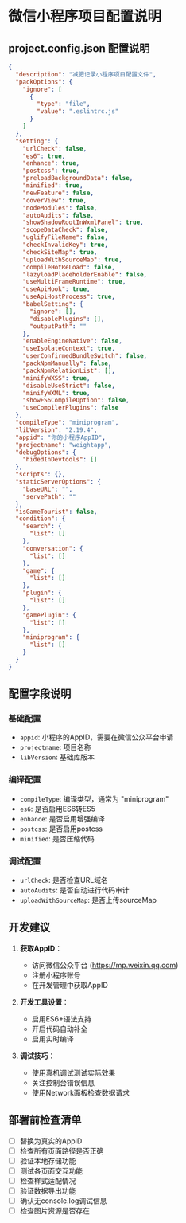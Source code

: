 # 微信小程序项目配置说明

## project.config.json 配置说明

```json
{
  "description": "减肥记录小程序项目配置文件",
  "packOptions": {
    "ignore": [
      {
        "type": "file",
        "value": ".eslintrc.js"
      }
    ]
  },
  "setting": {
    "urlCheck": false,
    "es6": true,
    "enhance": true,
    "postcss": true,
    "preloadBackgroundData": false,
    "minified": true,
    "newFeature": false,
    "coverView": true,
    "nodeModules": false,
    "autoAudits": false,
    "showShadowRootInWxmlPanel": true,
    "scopeDataCheck": false,
    "uglifyFileName": false,
    "checkInvalidKey": true,
    "checkSiteMap": true,
    "uploadWithSourceMap": true,
    "compileHotReLoad": false,
    "lazyloadPlaceholderEnable": false,
    "useMultiFrameRuntime": true,
    "useApiHook": true,
    "useApiHostProcess": true,
    "babelSetting": {
      "ignore": [],
      "disablePlugins": [],
      "outputPath": ""
    },
    "enableEngineNative": false,
    "useIsolateContext": true,
    "userConfirmedBundleSwitch": false,
    "packNpmManually": false,
    "packNpmRelationList": [],
    "minifyWXSS": true,
    "disableUseStrict": false,
    "minifyWXML": true,
    "showES6CompileOption": false,
    "useCompilerPlugins": false
  },
  "compileType": "miniprogram",
  "libVersion": "2.19.4",
  "appid": "你的小程序AppID",
  "projectname": "weightapp",
  "debugOptions": {
    "hidedInDevtools": []
  },
  "scripts": {},
  "staticServerOptions": {
    "baseURL": "",
    "servePath": ""
  },
  "isGameTourist": false,
  "condition": {
    "search": {
      "list": []
    },
    "conversation": {
      "list": []
    },
    "game": {
      "list": []
    },
    "plugin": {
      "list": []
    },
    "gamePlugin": {
      "list": []
    },
    "miniprogram": {
      "list": []
    }
  }
}
```

## 配置字段说明

### 基础配置
- `appid`: 小程序的AppID，需要在微信公众平台申请
- `projectname`: 项目名称
- `libVersion`: 基础库版本

### 编译配置
- `compileType`: 编译类型，通常为 "miniprogram"
- `es6`: 是否启用ES6转ES5
- `enhance`: 是否启用增强编译
- `postcss`: 是否启用postcss
- `minified`: 是否压缩代码

### 调试配置
- `urlCheck`: 是否检查URL域名
- `autoAudits`: 是否自动进行代码审计
- `uploadWithSourceMap`: 是否上传sourceMap

## 开发建议

1. **获取AppID**：
   - 访问微信公众平台 (https://mp.weixin.qq.com)
   - 注册小程序账号
   - 在开发管理中获取AppID

2. **开发工具设置**：
   - 启用ES6+语法支持
   - 开启代码自动补全
   - 启用实时编译

3. **调试技巧**：
   - 使用真机调试测试实际效果
   - 关注控制台错误信息
   - 使用Network面板检查数据请求

## 部署前检查清单

- [ ] 替换为真实的AppID
- [ ] 检查所有页面路径是否正确
- [ ] 验证本地存储功能
- [ ] 测试各页面交互功能
- [ ] 检查样式适配情况
- [ ] 验证数据导出功能
- [ ] 确认无console.log调试信息
- [ ] 检查图片资源是否存在